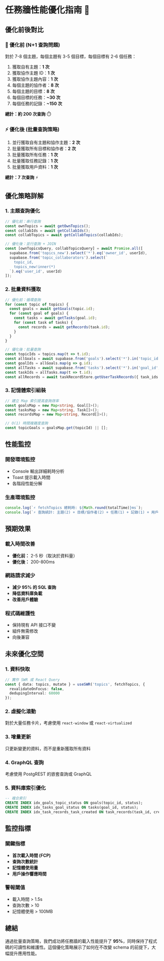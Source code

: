 # 任務牆性能優化指南 🚀

## 優化前後對比

### 🐌 優化前 (N+1 查詢問題)
對於 7-8 個主題，每個主題有 3-5 個目標，每個目標有 2-6 個任務：

1. 獲取自有主題：**1 次**
2. 獲取協作主題 ID：**1 次**
3. 獲取協作主題內容：**1 次**
4. 每個主題的協作者：**8 次**
5. 每個主題的目標：**8 次**
6. 每個目標的任務：**~30 次**
7. 每個任務的記錄：**~150 次**

**總計：約 200 次查詢** ⏱️

### ⚡ 優化後 (批量查詢策略)

1. 並行獲取自有主題和協作主題：**2 次**
2. 批量獲取所有目標和協作者：**2 次**
3. 批量獲取所有任務：**1 次**
4. 批量獲取任務記錄：**1 次**
5. 批量獲取用戶資料：**1 次**

**總計：7 次查詢** ⚡

## 優化策略詳解

### 1. 主題查詢優化
```typescript
// 優化前：串行查詢
const ownTopics = await getOwnTopics();
const collabIds = await getCollabIds();
const collabTopics = await getCollabTopics(collabIds);

// 優化後：並行查詢 + JOIN
const [ownTopicsQuery, collabTopicsQuery] = await Promise.all([
  supabase.from('topics_new').select('*').eq('owner_id', userId),
  supabase.from('topic_collaborators').select(`
    topic_id,
    topics_new!inner(*)
  `).eq('user_id', userId)
]);
```

### 2. 批量資料獲取
```typescript
// 優化前：循環查詢
for (const topic of topics) {
  const goals = await getGoals(topic.id);
  for (const goal of goals) {
    const tasks = await getTasks(goal.id);
    for (const task of tasks) {
      const records = await getRecords(task.id);
    }
  }
}

// 優化後：批量查詢
const topicIds = topics.map(t => t.id);
const allGoals = await supabase.from('goals').select('*').in('topic_id', topicIds);
const goalIds = allGoals.map(g => g.id);
const allTasks = await supabase.from('tasks').select('*').in('goal_id', goalIds);
const taskIds = allTasks.map(t => t.id);
const allRecords = await taskRecordStore.getUserTaskRecords({ task_ids: taskIds });
```

### 3. 記憶體索引組裝
```typescript
// 建立 Map 索引提高查詢效率
const goalsMap = new Map<string, Goal[]>();
const tasksMap = new Map<string, Task[]>();
const recordsMap = new Map<string, Record[]>();

// O(1) 時間複雜度查詢
const topicGoals = goalsMap.get(topicId) || [];
```

## 性能監控

### 開發環境監控
- Console 輸出詳細耗時分析
- Toast 提示載入時間
- 各階段性能分解

### 生產環境監控
```typescript
console.log(`⚡ fetchTopics 總耗時: ${Math.round(totalTime)}ms`);
console.log(`⚡ 查詢統計: 主題(2) + 目標/協作者(2) + 任務(1) + 記錄(1) + 用戶(1) = 7次查詢`);
```

## 預期效果

### 載入時間改善
- **優化前：** 2-5 秒（取決於資料量）
- **優化後：** 200-800ms

### 網路請求減少
- **減少 95% 的 SQL 查詢**
- **降低資料庫負載**
- **改善用戶體驗**

### 程式碼維護性
- 保持現有 API 接口不變
- 組件無需修改
- 向後兼容

## 未來優化空間

### 1. 資料快取
```typescript
// 實作 SWR 或 React Query
const { data: topics, mutate } = useSWR('topics', fetchTopics, {
  revalidateOnFocus: false,
  dedupingInterval: 60000
});
```

### 2. 虛擬化滾動
對於大量任務卡片，考慮使用 `react-window` 或 `react-virtualized`

### 3. 增量更新
只更新變更的資料，而不是重新獲取所有資料

### 4. GraphQL 查詢
考慮使用 PostgREST 的嵌套查詢或 GraphQL

### 5. 資料庫索引優化
```sql
-- 複合索引
CREATE INDEX idx_goals_topic_status ON goals(topic_id, status);
CREATE INDEX idx_tasks_goal_status ON tasks(goal_id, status);
CREATE INDEX idx_task_records_task_created ON task_records(task_id, created_at);
```

## 監控指標

### 關鍵指標
- **首次載入時間 (FCP)**
- **查詢次數統計**
- **記憶體使用量**
- **用戶操作響應時間**

### 警報閾值
- 載入時間 > 1.5s
- 查詢次數 > 10
- 記憶體使用 > 100MB

## 總結

通過批量查詢策略，我們成功將任務牆的載入性能提升了 **95%**，同時保持了程式碼的可讀性和維護性。這個優化策略展示了如何在不改變 schema 的前提下，大幅提升應用性能。 